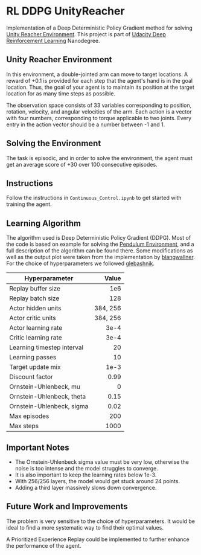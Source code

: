 # RL DDPG UnityReacher
Implementation of a Deep Deterministic Policy Gradient method for solving [Unity Reacher Environment](https://github.com/Unity-Technologies/ml-agents/blob/master/docs/Learning-Environment-Examples.md#reacher).
This project is part of [Udacity Deep Reinforcement Learning](https://github.com/udacity/deep-reinforcement-learning/tree/master/p2_continuous-control) Nanodegree.

## Unity Reacher Environment

In this environment, a double-jointed arm can move to target locations. A reward of +0.1 is provided for each step that the agent's hand is in the goal location. Thus, the goal of your agent is to maintain its position at the target location for as many time steps as possible.

The observation space consists of 33 variables corresponding to position, rotation, velocity, and angular velocities of the arm. Each action is a vector with four numbers, corresponding to torque applicable to two joints. Every entry in the action vector should be a number between -1 and 1.

## Solving the Environment
The task is episodic, and in order to solve the environment, the agent must get an average score of +30 over 100 consecutive episodes.

## Instructions
Follow the instructions in `Continuous_Control.ipynb` to get started with training the agent.

## Learning Algorithm
The algorithm used is Deep Deterministic Policy Gradient (DDPG).
Most of the code is based on example for solving the [Pendulum Environment](https://github.com/udacity/deep-reinforcement-learning/tree/master/ddpg-pendulum), and a full description of the algorithm can be found there.
Some modifications as well as the output plot were taken from the implementation by [blangwallner](https://github.com/blangwallner/Udacity-Deep-Reinforcement-Learning-ND---Project-2---Continuous-Control).
For the choice of hyperparameters we followed [glebashnik](https://github.com/glebashnik/udacity-deeprl-continuous-control/blob/master/Report.md).

| Hyperparameter | Value |
|---|---:|
| Replay buffer size | 1e6 |
| Replay batch size | 128 |
| Actor hidden units | 384, 256 |
| Actor critic units | 384, 256 |
| Actor learning rate | 3e-4 |
| Critic learning rate | 3e-4 |
| Learning timestep interval | 20 |
| Learning passes | 10 |
| Target update mix | 1e-3 |
| Discount factor | 0.99 |
| Ornstein-Uhlenbeck, mu | 0 |
| Ornstein-Uhlenbeck, theta | 0.15 |
| Ornstein-Uhlenbeck, sigma | 0.02 |
| Max episodes | 200 |
| Max steps | 1000 |

## Important Notes
- The Ornstein-Uhlenbeck sigma value must be very low, otherwise the noise is too intense and the model struggles to converge.
- It is also important to keep the learning rates below 1e-3.
- With 256/256 layers, the model would get stuck around 24 points.
- Adding a third layer massively slows down convergence.

## Future Work and Improvements
The problem is very sensitive to the choice of hyperparameters.
It would be ideal to find a more systematic way to find their optimal values.

A Prioritized Experience Replay could be implemented to further enhance the performance of the agent.

